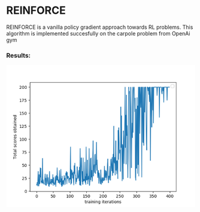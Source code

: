 
# REINFORCE

REINFORCE is a vanilla policy gradient approach towards RL problems. This algorithm is implemented succesfully on the carpole problem from OpenAi gym

### Results:

![result](images/figure_1.png)
